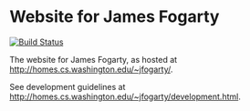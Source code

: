 # Website for James Fogarty
[![Build Status](https://travis-ci.org/fogies/web-jayfo.svg?branch=master)](https://travis-ci.org/fogies/web-jayfo)

The website for James Fogarty, as hosted at <http://homes.cs.washington.edu/~jfogarty/>.

See development guidelines at <http://homes.cs.washington.edu/~jfogarty/development.html>.
